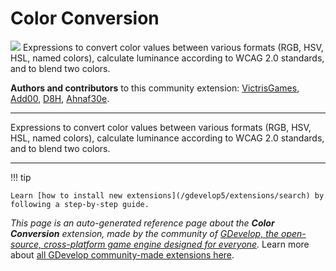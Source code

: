 # Color Conversion

<img src="https://resources.gdevelop-app.com/assets/Icons/invert-colors.svg" class="extension-icon"></img>
Expressions to convert color values between various formats (RGB, HSV, HSL, named colors), calculate luminance according to WCAG 2.0 standards, and to blend two colors.

**Authors and contributors** to this community extension: [VictrisGames](https://gd.games/VictrisGames), [Add00](https://gd.games/Add00), [D8H](https://gd.games/D8H), [Ahnaf30e](https://gd.games/Ahnaf30e).

---

Expressions to convert color values between various formats (RGB, HSV, HSL, named colors), calculate luminance according to WCAG 2.0 standards, and to blend two colors.

---

!!! tip

    Learn [how to install new extensions](/gdevelop5/extensions/search) by following a step-by-step guide.

*This page is an auto-generated reference page about the **Color Conversion** extension, made by the community of [GDevelop, the open-source, cross-platform game engine designed for everyone](https://gdevelop.io/).* Learn more about [all GDevelop community-made extensions here](/gdevelop5/extensions).